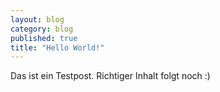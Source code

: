 ```yaml
---
layout: blog
category: blog
published: true
title: "Hello World!"
---
```


Das ist ein Testpost. Richtiger Inhalt folgt noch :)